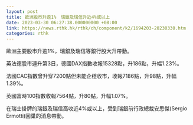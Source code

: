 ```yaml
---
layout: post
title: 歐洲股市升逾1%　瑞銀及瑞信升近4%或以上
date: 2023-03-30 06:27:38.000000000 +08:00
link: https://news.rthk.hk/rthk/ch/component/k2/1694203-20230330.htm
categories: rthk
---
```


歐洲主要股市升逾1%，瑞銀及瑞信等銀行股大升帶動。

英法德股市連升第3日，德國DAX指數收報15328點，升186點，升幅1.23%。

法國CAC指數曾升穿7200點但未能企穩收市，收報7186點，升98點，升幅1.39%。

英國富時100指數收報7564點，升80點，升幅1.07%。

在瑞士掛牌的瑞銀及瑞信高收近4%或以上，受到瑞銀前行政總裁安思傑(Sergio Ermotti)回巢的消息帶動。
